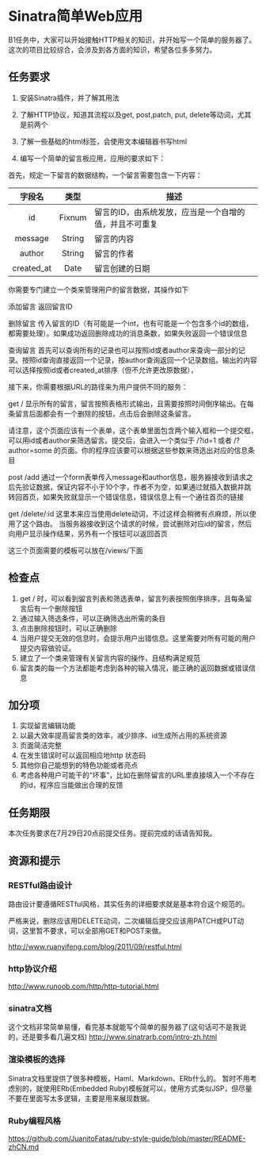 # Sinatra简单Web应用

B1任务中，大家可以开始接触HTTP相关的知识，并开始写一个简单的服务器了。这次的项目比较综合，会涉及到各方面的知识，希望各位多多努力。

## 任务要求

1. 安装Sinatra插件，并了解其用法

2. 了解HTTP协议，知道其流程以及get, post,patch, put, delete等动词，尤其是前两个

3. 了解一些基础的html标签，会使用文本编辑器书写html

4. 编写一个简单的留言板应用，应用的要求如下：

首先，规定一下留言的数据结构，一个留言需要包含一下内容：

|字段名    |类型  |描述|
|:--------:|:----:|----|
|id        |Fixnum|留言的ID，由系统发放，应当是一个自增的值，并且不可重复|
|message   |String|留言的内容|
|author    |String|留言的作者|
|created_at|Date  |留言创建的日期|

你需要专门建立一个类来管理用户的留言数据，其操作如下

添加留言 返回留言ID

删除留言  传入留言的ID（有可能是一个int，也有可能是一个包含多个id的数组，都需要处理）。如果成功返回删除成功的消息条数，如果失败返回一个错误信息

查询留言  首先可以查询所有的记录也可以按照id或者author来查询一部分的记录。按照id查询直接返回一个记录，按author查询返回一个记录数组。输出的内容可以选择按照id或者created_at排序（但不允许更改原数据），

接下来，你需要根据URL的路径来为用户提供不同的服务：

get /
显示所有的留言，留言按照表格形式输出，且需要按照时间倒序输出。在每条留言后面都会有一个删除的按钮，点击后会删除这条留言。

请注意，这个页面应该有一个表单，这个表单里面包含两个输入框和一个提交框，可以用id或者author来筛选留言。提交后，会进入一个类似于 /?id=1 或者 /?author=some 的页面。你的程序应该要可以根据这些参数来筛选出对应的信息条目

post /add
通过一个form表单传入message和author信息，服务器接收到请求之后先验证数据，保证内容不小于10个字，作者不为空，如果通过就插入数据并跳转回首页，如果失败就显示一个错误信息，错误信息上有一个通往首页的链接

get /delete/:id
这里本来应当使用delete动词，不过这样会稍微有点麻烦，所以使用了这个路由。
当服务器接收到这个请求的时候，尝试删除对应id的留言，然后向用户显示操作结果，另外有一个按钮可以返回首页

这三个页面需要的模板可以放在/views/下面

## 检查点

1. get / 时，可以看到留言列表和筛选表单，留言列表按照倒序排序，且每条留言后有一个删除按钮
2. 通过输入筛选条件，可以正确筛选出所需的条目
3. 点击删除按钮时，可以正确删除
4. 当用户提交无效的信息时，会提示用户出错信息。这里需要对所有可能的用户提交内容做验证。
5. 建立了一个类来管理有关留言内容的操作，且结构满足规范
6. 留言类的每一个方法都能考虑到各种的输入情况，能正确的返回数据或错误信息


## 加分项

1. 实现留言编辑功能
2. 以最大效率提高留言类的效率，减少排序、id生成所占用的系统资源
3. 页面简洁完整
4. 在发生错误时可以返回相应地http 状态码
5. 其他你自己能想到的特色功能或者亮点
6. 考虑各种用户可能干的“坏事”，比如在删除留言的URL里直接填入一个不存在的id，程序应当能做出合理的反馈

## 任务期限

本次任务要求在7月29日20点前提交任务。提前完成的话请告知我。

## 资源和提示

### RESTful路由设计

路由设计要遵循RESTful风格，其实任务的详细要求就是基本符合这个规范的。

严格来说，删除应该用DELETE动词，二次编辑后提交应该用PATCH或PUT动词，这里暂不要求，可以全部用GET和POST来做。

http://www.ruanyifeng.com/blog/2011/09/restful.html

### http协议介绍

http://www.runoob.com/http/http-tutorial.html

### sinatra文档

这个文档非常简单易懂，看完基本就能写个简单的服务器了(这句话可不是我说的，还是要多看几遍文档)
http://www.sinatrarb.com/intro-zh.html

### 渲染模板的选择

Sinatra文档里提供了很多种模板，Haml、Markdown、ERb什么的。
暂时不用考虑别的，就使用ERb(Embedded Ruby)模板就可以，使用方式类似JSP，但尽量不要在里面写太多逻辑，主要是用来展现数据。

### Ruby编程风格

https://github.com/JuanitoFatas/ruby-style-guide/blob/master/README-zhCN.md

